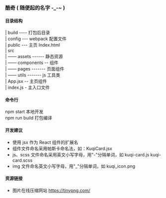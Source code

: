 ### 酷奇 ( 随便起的名字 -\_-~ )

#### 目录结构

| build ---- 打包后目录  
| config --- webpack 配置文件  
| public --- 主页 Index.html  
| src  
| —— assets ------ 静态资源  
| —— components -- 组件  
| —— pages ------- 页面组件  
| —— utils ------- js 工具类  
| App.jsx -- 主页组件  
| index.js - 主入口文件

#### 命令行

npm start 本地开发  
npm run build 打包编译

#### 开发建议

-   使用 jsx 作为 React 组件的扩展名
-   组件文件命名采用帕斯卡命名法，如：KuqiCard.jsx
-   js、scss 文件命名采用英文小写字母，用"-"分隔单词，如 kuqi-card.js kuqi-card.scss
-   img 文件命名英文小写字母，用"\_"分隔单词，如 kuqi_icon.png

#### 资源链接

-   图片在线压缩网站
    https://tinypng.com/
